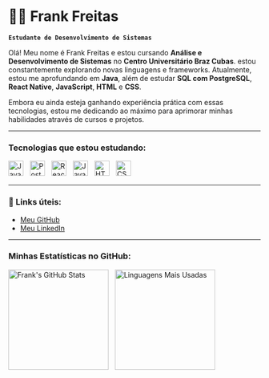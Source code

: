 # 👨‍💻 Frank Freitas

**`Estudante de Desenvolvimento de Sistemas`**

Olá! Meu nome é Frank Freitas e estou cursando **Análise e Desenvolvimento de Sistemas** no **Centro Universitário Braz Cubas**. estou constantemente explorando novas linguagens e frameworks. Atualmente, estou me aprofundando em **Java**, além de estudar **SQL com PostgreSQL**, **React Native**, **JavaScript**, **HTML** e **CSS**.

Embora eu ainda esteja ganhando experiência prática com essas tecnologias, estou me dedicando ao máximo para aprimorar minhas habilidades através de cursos e projetos.

---

### Tecnologias que estou estudando:

<img align="left" alt="Java" width="30px" style="padding-right:10px;" src="https://cdn.jsdelivr.net/gh/devicons/devicon/icons/java/java-original.svg"/>
<img align="left" alt="PostgreSQL" width="30px" style="padding-right:10px;" src="https://cdn.jsdelivr.net/gh/devicons/devicon/icons/postgresql/postgresql-original.svg"/>
<img align="left" alt="React Native" width="30px" style="padding-right:10px;" src="https://cdn.jsdelivr.net/gh/devicons/devicon/icons/react/react-original.svg"/>
<img align="left" alt="JavaScript" width="30px" style="padding-right:10px;" src="https://cdn.jsdelivr.net/gh/devicons/devicon/icons/javascript/javascript-original.svg"/>
<img align="left" alt="HTML" width="30px" style="padding-right:10px;" src="https://cdn.jsdelivr.net/gh/devicons/devicon/icons/html5/html5-original.svg"/>
<img align="left" alt="CSS" width="30px" style="padding-right:10px;" src="https://cdn.jsdelivr.net/gh/devicons/devicon/icons/css3/css3-original.svg"/>
<br/><br/>

---

### 📌 Links úteis:

- [Meu GitHub](https://github.com/frank-freitas)
- [Meu LinkedIn](https://www.linkedin.com/in/frank-freitas9/)

---

### Minhas Estatísticas no GitHub:

<p>
  <img align="left" alt="Frank's GitHub Stats" height="200" style="padding-right:10px;" src="https://github-readme-stats.vercel.app/api?username=frank-freitas&show_icons=true&theme=tokyonight&include_all_commits=true&locale=pt-br" />
  <img align="left" alt="Linguagens Mais Usadas" height="200" src="https://github-readme-stats.vercel.app/api/top-langs/?username=frank-freitas&theme=tokyonight&layout=compact&custom_title=Tecnologias&langs_count=6" />
</p>
